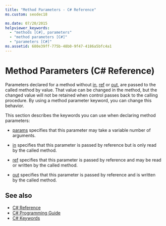 ```yaml
---
title: "Method Parameters - C# Reference"
ms.custom: seodec18

ms.date: 07/20/2015
helpviewer_keywords: 
  - "methods [C#], parameters"
  - "method parameters [C#]"
  - "parameters [C#]"
ms.assetid: 680e39ff-775b-48b0-9f47-4186a5bfc4a1
---
```

# Method Parameters (C# Reference)

Parameters declared for a method without [in](../../../csharp/language-reference/keywords/in-parameter-modifier.md), [ref](../../../csharp/language-reference/keywords/ref.md) or [out](../../../csharp/language-reference/keywords/out-parameter-modifier.md), are passed to the called method by value. That value can be changed in the method, but the changed value will not be retained when control passes back to the calling procedure. By using a method parameter keyword, you can change this behavior.  
  
 This section describes the keywords you can use when declaring method parameters:  
  
- [params](../../../csharp/language-reference/keywords/params.md) specifies that this parameter may take a variable number of arguments.
  
- [in](../../../csharp/language-reference/keywords/in-parameter-modifier.md) specifies that this parameter is passed by reference but is only read by the called method.
  
- [ref](../../../csharp/language-reference/keywords/ref.md) specifies that this parameter is passed by reference and may be read or written by the called method.
  
- [out](../../../csharp/language-reference/keywords/out-parameter-modifier.md) specifies that this parameter is passed by reference and is written by the called method.
  
## See also

- [C# Reference](../../../csharp/language-reference/index.md)
- [C# Programming Guide](../../../csharp/programming-guide/index.md)
- [C# Keywords](../../../csharp/language-reference/keywords/index.md)
